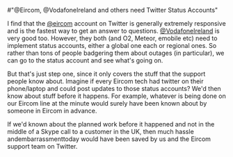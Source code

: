 #"@Eircom, @VodafoneIreland and others need Twitter Status Accounts"


 I find that the <a href="http://twitter.com/eircom">@eircom</a> account on Twitter is generally extremely responsive and is the fastest way to get an answer to questions. <a href="http://twitter.com/VodafoneIreland">@VodafoneIreland</a> is very good too. However, they both (and O2, Meteor, emobile etc) need to implement status accounts, either a global one each or regional ones. So rather than tons of people badgering them about outages (in particular), we can go to the status account and see what&#39;s going on. <p /><div>But that&#39;s just step one, since it only covers the stuff that the support people know about. Imagine if every Eircom tech had twitter on their phone/laptop and could post updates to those status accounts? We&#39;d then know about stuff before it happens. For example, whatever is being done on our Eircom line at the minute would surely have been known about by someone in Eircom in advance.</div> <p /><div>If we&#39;d known about the planned work before it happened and not in the middle of a Skype call to a customer in the UK, then much hassle andembarrassmenttoday would have been saved by us and the Eircom support team on Twitter.</div>
 